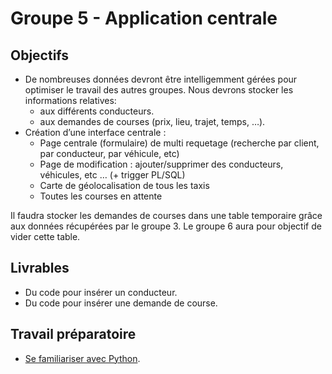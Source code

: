# Groupe 5 - Application centrale

## Objectifs

- De nombreuses données devront être intelligemment gérées pour optimiser le travail des autres groupes. Nous devrons stocker les informations relatives:
  - aux différents conducteurs.
  - aux demandes de courses (prix, lieu, trajet, temps, …).
- Création d’une interface centrale :
  - Page centrale (formulaire) de multi requetage (recherche par client, par conducteur, par véhicule, etc)
  - Page de modification : ajouter/supprimer des conducteurs, véhicules, etc … (+ trigger PL/SQL)
  - Carte de géolocalisation de tous les taxis
  - Toutes les courses en attente

Il faudra stocker les demandes de courses dans une table temporaire grâce aux données récupérées par le groupe 3. Le groupe 6 aura pour objectif de vider cette table.

## Livrables

- Du code pour insérer un conducteur.
- Du code pour insérer une demande de course.


## Travail préparatoire

- [Se familiariser avec Python](https://github.com/TaxiSID/Documentation/wiki/Introduction-au-langage-Python).
